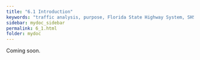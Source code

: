 ```yaml
---
title: "6.1	Introduction"
keywords: "traffic analysis, purpose, Florida State Highway System, SHS"
sidebar: mydoc_sidebar
permalink: 6_1.html
folder: mydoc
---
```


<p>
  Coming soon.
</p>
